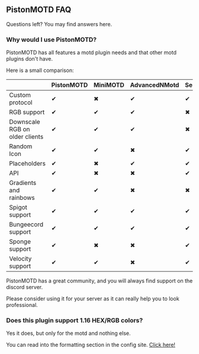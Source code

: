 PistonMOTD FAQ
---------------
Questions left? You may find answers here.

<!-- MACRO{toc|fromDepth=1|toDepth=4} -->

### Why would I use PistonMOTD?

PistonMOTD has all features a motd plugin needs and that other motd plugins don't have.

Here is a small comparison:

|                                | PistonMOTD | MiniMOTD | AdvancedNMotd | ServerListPlus |
|--------------------------------|------------|----------|---------------|----------------|
| Custom protocol                | ✔          | ✖        | ✔             | ✔              |
| RGB support                    | ✔          | ✔        | ✔             | ✖              |
| Downscale RGB on older clients | ✔          | ✔        | ✔             | ✖              |
| Random Icon                    | ✔          | ✔        | ✖             | ✔              |
| Placeholders                   | ✔          | ✖        | ✔             | ✔              |
| API                            | ✔          | ✖        | ✖             | ✔              |
| Gradients and rainbows         | ✔          | ✔        | ✖             | ✖              |
| Spigot support                 | ✔          | ✔        | ✔             | ✔              |
| Bungeecord support             | ✔          | ✔        | ✔             | ✔              |
| Sponge support                 | ✔          | ✖        | ✖             | ✔              |
| Velocity support               | ✔          | ✔        | ✖             | ✔              |

PistonMOTD has a great community, and you will always find support on the discord server.

Please consider using it for your server as it can really help you to look professional.

### Does this plugin support 1.16 HEX/RGB colors?

Yes it does, but only for the motd and nothing else.

You can read into the formatting section in the config site. [Click here!](./config.html)